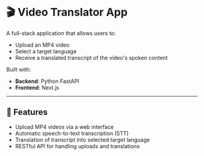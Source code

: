 # 🎬 Video Translator App

A full-stack application that allows users to:
- Upload an MP4 video
- Select a target language
- Receive a translated transcript of the video's spoken content

Built with:
- **Backend**: Python FastAPI
- **Frontend**: Next.js
---

## 🚀 Features

- Upload MP4 videos via a web interface
- Automatic speech-to-text transcription (STT)
- Translation of transcript into selected target language
- RESTful API for handling uploads and translations
